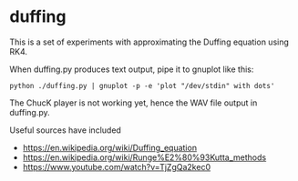 duffing
=======

This is a set of experiments with approximating the Duffing equation
using RK4.

When duffing.py produces text output, pipe it to gnuplot like this:

```
python ./duffing.py | gnuplot -p -e 'plot "/dev/stdin" with dots'
```

The ChucK player is not working yet, hence the WAV file output in
duffing.py.

Useful sources have included

- https://en.wikipedia.org/wiki/Duffing_equation
- https://en.wikipedia.org/wiki/Runge%E2%80%93Kutta_methods
- https://www.youtube.com/watch?v=TjZgQa2kec0
